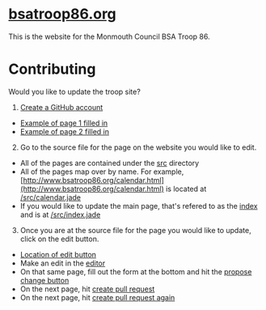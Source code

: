 # [bsatroop86.org](http://www.bsatroop86.org/)

This is the website for the Monmouth Council BSA Troop 86.

# Contributing

Would you like to update the troop site?

1. [Create a GitHub account](https://github.com/join)
  - [Example of page 1 filled in](https://raw.githubusercontent.com/BSATroop86/Website/master/docs/account1.png)
  - [Example of page 2 filled in](https://raw.githubusercontent.com/BSATroop86/Website/master/docs/account2.png)
2. Go to the source file for the page on the  website you would like to edit.
  - All of the pages are contained under the [src](https://github.com/BSATroop86/Website/tree/master/src) directory
  - All of the pages map over by name. For example, [http://www.bsatroop86.org/calendar.html](http://www.bsatroop86.org/calendar.html) is located at [/src/calendar.jade](https://github.com/BSATroop86/Website/blob/master/src/calendar.jade)
  - If you would like to update the main page, that's refered to as the [index](https://github.com/BSATroop86/Website/blob/master/src/index.jade) and is at [/src/index.jade](https://github.com/BSATroop86/Website/blob/master/src/index.jade)
3. Once you are at the source file for the page you would like to update, click on the edit button.
  - [Location of edit button](https://raw.githubusercontent.com/BSATroop86/Website/master/docs/editButton.png)
  - Make an edit in the [editor](https://raw.githubusercontent.com/BSATroop86/Website/master/docs/editor.png)
  - On that same page, fill out the form at the bottom and hit the [propose change button](https://raw.githubusercontent.com/BSATroop86/Website/master/docs/proposeChange.png)
  - On the next page, hit [create pull request](https://raw.githubusercontent.com/BSATroop86/Website/master/docs/createPullRequest1.png)
  - On the next page, hit [create pull request again](https://raw.githubusercontent.com/BSATroop86/Website/master/docs/createPullRequest2.png)

